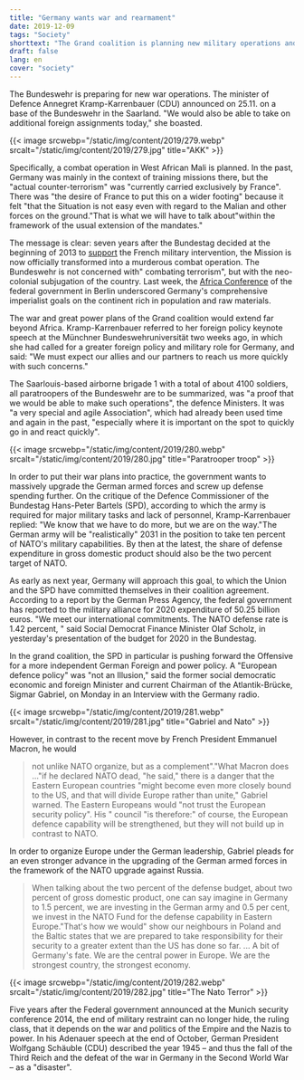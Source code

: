 ```yaml
---
title: "Germany wants war and rearmament"
date: 2019-12-09
tags: "Society"
shorttext: "The Grand coalition is planning new military operations and the massive upgrade. All of this is hidden from the public, which is silent on state and private Propaganda."
draft: false
lang: en
cover: "society"
---
```


The Bundeswehr is preparing for new war operations. The minister of Defence Annegret Kramp-Karrenbauer (CDU) announced on 25.11. on a base of the Bundeswehr in the Saarland. "We would also be able to take on additional foreign assignments today," she boasted.

{{< image srcwebp="/static/img/content/2019/279.webp" srcalt="/static/img/content/2019/279.jpg" title="AKK" >}}

Specifically, a combat operation in West African Mali is planned. In the past, Germany was mainly in the context of training missions there, but the "actual counter-terrorism" was "currently carried exclusively by France". There was "the desire of France to put this on a wider footing" because it felt "that the Situation is not easy even with regard to the Malian and other forces on the ground."That is what we will have to talk about"within the framework of the usual extension of the mandates."

The message is clear: seven years after the Bundestag decided at the beginning of 2013 to [support](https://www.wsws.org/de/articles/2013/03/02/mali-m02.html "Bundestag beschließt Militäreinsatz in Mali") the French military intervention, the Mission is now officially transformed into a murderous combat operation. The Bundeswehr is not concerned with" combating terrorism", but with the neo-colonial subjugation of the country. Last week, the [Africa Conference](https://www.wsws.org/de/articles/2019/11/21/afri-n21.html "Deutsche Wirtschaft drängt nach Afrika") of the federal government in Berlin underscored Germany's comprehensive imperialist goals on the continent rich in population and raw materials.

The war and great power plans of the Grand coalition would extend far beyond Africa. Kramp-Karrenbauer referred to her foreign policy keynote speech at the Münchner Bundeswehruniversität two weeks ago, in which she had called for a greater foreign policy and military role for Germany, and said: "We must expect our allies and our partners to reach us more quickly with such concerns."

The Saarlouis-based airborne brigade 1 with a total of about 4100 soldiers, all paratroopers of the Bundeswehr are to be summarized, was "a proof that we would be able to make such operations", the defence Ministers. It was "a very special and agile Association", which had already been used time and again in the past, "especially where it is important on the spot to quickly go in and react quickly".

{{< image srcwebp="/static/img/content/2019/280.webp" srcalt="/static/img/content/2019/280.jpg" title="Paratrooper troop" >}}

In order to put their war plans into practice, the government wants to massively upgrade the German armed forces and screw up defense spending further. On the critique of the Defence Commissioner of the Bundestag Hans-Peter Bartels (SPD), according to which the army is required for major military tasks and lack of personnel, Kramp-Karrenbauer replied: "We know that we have to do more, but we are on the way."The German army will be "realistically" 2031 in the position to take ten percent of NATO's military capabilities. By then at the latest, the share of defense expenditure in gross domestic product should also be the two percent target of NATO.

As early as next year, Germany will approach this goal, to which the Union and the SPD have committed themselves in their coalition agreement. According to a report by the German Press Agency, the federal government has reported to the military alliance for 2020 expenditure of 50.25 billion euros. "We meet our international commitments. The NATO defense rate is 1.42 percent, " said Social Democrat Finance Minister Olaf Scholz, in yesterday's presentation of the budget for 2020 in the Bundestag.

In the grand coalition, the SPD in particular is pushing forward the Offensive for a more independent German Foreign and power policy. A "European defence policy" was "not an Illusion," said the former social democratic economic and foreign Minister and current Chairman of the Atlantik-Brücke, Sigmar Gabriel, on Monday in an Interview with the Germany radio.

{{< image srcwebp="/static/img/content/2019/281.webp" srcalt="/static/img/content/2019/281.jpg" title="Gabriel and Nato" >}}

However, in contrast to the recent move by French President Emmanuel Macron, he would

> not unlike NATO organize, but as a complement"."What Macron does ..."if he declared NATO dead, "he said," there is a danger that the Eastern European countries "might become even more closely bound to the US, and that will divide Europe rather than unite," Gabriel warned. The Eastern Europeans would "not trust the European security policy". His " council "is therefore:" of course, the European defence capability will be strengthened, but they will not build up in contrast to NATO.

In order to organize Europe under the German leadership, Gabriel pleads for an even stronger advance in the upgrading of the German armed forces in the framework of the NATO upgrade against Russia.

> When talking about the two percent of the defense budget, about two percent of gross domestic product, one can say imagine in Germany to 1.5 percent, we are investing in the German army and 0.5 per cent, we invest in the NATO Fund for the defense capability in Eastern Europe."That's how we would" show our neighbours in Poland and the Baltic states that we are prepared to take responsibility for their security to a greater extent than the US has done so far. ... A bit of Germany's fate. We are the central power in Europe. We are the strongest country, the strongest economy.

{{< image srcwebp="/static/img/content/2019/282.webp" srcalt="/static/img/content/2019/282.jpg" title="The Nato Terror" >}}

Five years after the Federal government announced at the Munich security conference 2014, the end of military restraint can no longer hide, the ruling class, that it depends on the war and politics of the Empire and the Nazis to power. In his Adenauer speech at the end of October, German President Wolfgang Schäuble (CDU) described the year 1945 – and thus the fall of the Third Reich and the defeat of the war in Germany in the Second World War – as a "disaster".
